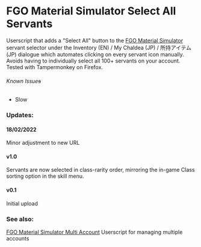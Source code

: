 # FGO Material Simulator Select All Servants
Userscript that adds a "Select All" button to the [FGO Material Simulator](http://fgosim.github.io/Material/) servant selector under the Inventory (EN) / My Chaldea (JP) / 所持アイテム (JP) dialogue which automates clicking on every servant icon manually. Avoids having to individually select all 100+ servants on your account. Tested with Tampermonkey on Firefox.

###### Known Issue~~s~~
 - Slow


### Updates:

#### 18/02/2022
Minor adjustment to new URL

#### v1.0
Servants are now selected in class-rarity order, mirroring the in-game Class sorting option in the skill menu.

#### v0.1
Initial upload


### See also:
[FGO Material Simulator Multi Account](https://github.com/Hoithmach/fgo_material_simulator_multi_account) Userscript for managing multiple accounts
